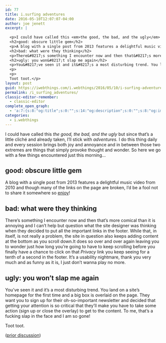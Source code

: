 ```yaml
---
id: 77
title: i.surfing adventures
date: 2016-05-10T12:07:07-04:00
author: joe jenett
excerpt: |
  
  <p>I could have called this <em>the good, the bad, and the ugly</em> but since that&#8217;s a little cliché and already taken, I&#8217;ll stick with <em>adventures.</em> I do this thing daily and every session brings both joy and annoyance and in between those two extremes are things that simply provoke thought and wonder. So here we go with a few things encountered just this morning-</p>
  <h2>good: obscure little gem</h2>
  <p>A blog with a single post from 2013 features a delightful music video from 2010 and though many of the links on the page are broken, I&#8217;d be a fool not to share it somewhere so <a href="https://blendycello.wordpress.com/2013/08/08/173/">enjoy</a>! </p>
  <h2>bad: what were they thinking</h2>
  <p>There&#8217;s something I encounter now and then that&#8217;s more comical than it is annoying and I can&#8217;t help but question what the site designer was thinking when they decided to put all the important links in the footer. While that, in itself, is not really a problem, the site in question also keeps adding content at the bottom as you scroll down.It does so over and over again leaving you to wonder just how long you&#8217;re going to have to keep scrolling before you finally have a chance to click on that <em>Privacy</em> link you keep seeing for a tenth of a second in the footer. It&#8217;s a usability nightmare, thank you very much and as funny as it is, I just don&#8217;t wanna play no more. </p>
  <h2>ugly: you won&#8217;t slap me again</h2>
  <p>You&#8217;ve seen it and it&#8217;s a most disturbing trend. You land on a site&#8217;s homepage for the first time and a big box is overlaid on the page. They want you to sign up for their oh-so-important newsletter and decided that getting your attention is so critical that they&#8217;ll make you have to take some action (sign up or close the overlay) to get to the content. To me, that&#8217;s a fucking slap in the face and I am so gone!
  <p>
  <p>
  Toot toot.</p>
layout: post
guid: https://iwebthings.com/i.webthings/2016/05/10/i-surfing-adventures/
permalink: /i_surfing_adventures/
classic-editor-remember:
  - classic-editor
complete_open_graph:
  - 'a:7:{s:8:"og:title";s:0:"";s:14:"og:description";s:0:"";s:8:"og:image";s:0:"";s:7:"og:type";s:0:"";s:12:"twitter:card";s:7:"summary";s:19:"twitter:description";s:0:"";s:15:"twitter:creator";s:0:"";}'
categories:
  - i.webthings
---
```

I could have called this _the good, the bad, and the ugly_ but since that’s a little cliché and already taken, I’ll stick with _adventures._ I do this thing daily and every session brings both joy and annoyance and in between those two extremes are things that simply provoke thought and wonder. So here we go with a few things encountered just this morning…

## good: obscure little gem

A blog with a single post from 2013 features a delightful music video from 2010 and though many of the links on the page are broken, I’d be a fool not to share it somewhere so [enjoy](https://blendycello.wordpress.com/2013/08/08/173/)!

## bad: what were they thinking

There’s something I encounter now and then that’s more comical than it is annoying and I can’t help but question what the site designer was thinking when they decided to put all the important links in the footer. While that, in itself, is not really a problem, the site in question also keeps adding content at the bottom as you scroll down.It does so over and over again leaving you to wonder just how long you’re going to have to keep scrolling before you finally have a chance to click on that _Privacy_ link you keep seeing for a tenth of a second in the footer. It’s a usability nightmare, thank you very much and as funny as it is, I just don’t wanna play no more.

## ugly: you won’t slap me again

You’ve seen it and it’s a most disturbing trend. You land on a site’s homepage for the first time and a big box is overlaid on the page. They want you to sign up for their oh-so-important newsletter and decided that getting your attention is so critical that they’ll make you have to take some action (sign up or close the overlay) to get to the content. To me, that’s a fucking slap in the face and I am so gone!

Toot toot.

([prior discussion](https://disqus.com/home/discussion/iwebthings/isurfing_adventures/))